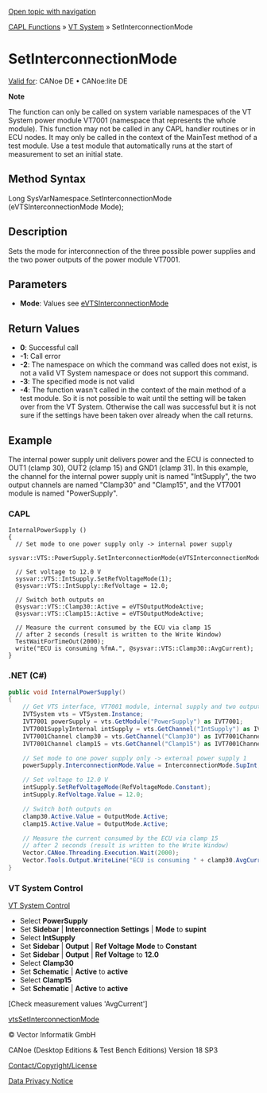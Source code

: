 [Open topic with navigation](../../../../../CANoeDEFamily.htm#Topics/CAPLFunctions/VTSystem/Functions/CAPLfunctionVTSSetInterconnectionMode.md)

[CAPL Functions](../../CAPLfunctions.md) » [VT System](../CAPLfunctionsVTSystemOverview.md) » SetInterconnectionMode

# SetInterconnectionMode

[Valid for](../../../Shared/FeatureAvailability.md): CANoe DE • CANoe:lite DE

**Note**

The function can only be called on system variable namespaces of the VT System power module VT7001 (namespace that represents the whole module). This function may not be called in any CAPL handler routines or in ECU nodes. It may only be called in the context of the MainTest method of a test module. Use a test module that automatically runs at the start of measurement to set an initial state.

## Method Syntax

Long SysVarNamespace.SetInterconnectionMode (eVTSInterconnectionMode Mode);

## Description

Sets the mode for interconnection of the three possible power supplies and the two power outputs of the power module VT7001.

## Parameters

- **Mode**: Values see [eVTSInterconnectionMode](../CAPLfunctionsVTSystemEnumeration.md#eVTSInterconnectionMode)

## Return Values

- **0**: Successful call
- **-1**: Call error
- **-2**: The namespace on which the command was called does not exist, is not a valid VT System namespace or does not support this command.
- **-3**: The specified mode is not valid
- **-4**: The function wasn't called in the context of the main method of a test module. So it is not possible to wait until the setting will be taken over from the VT System. Otherwise the call was successful but it is not sure if the settings have been taken over already when the call returns.

## Example

The internal power supply unit delivers power and the ECU is connected to OUT1 (clamp 30), OUT2 (clamp 15) and GND1 (clamp 31). In this example, the channel for the internal power supply unit is named "IntSupply", the two output channels are named "Clamp30" and "Clamp15", and the VT7001 module is named "PowerSupply".

### CAPL

```capl
InternalPowerSupply ()
{
  // Set mode to one power supply only -> internal power supply
  sysvar::VTS::PowerSupply.SetInterconnectionMode(eVTSInterconnectionModeSupInt);

  // Set voltage to 12.0 V
  sysvar::VTS::IntSupply.SetRefVoltageMode(1);
  @sysvar::VTS::IntSupply::RefVoltage = 12.0;

  // Switch both outputs on
  @sysvar::VTS::Clamp30::Active = eVTSOutputModeActive;
  @sysvar::VTS::Clamp15::Active = eVTSOutputModeActive;

  // Measure the current consumed by the ECU via clamp 15
  // after 2 seconds (result is written to the Write Window)
  TestWaitForTimeOut(2000);
  write("ECU is consuming %fmA.", @sysvar::VTS::Clamp30::AvgCurrent);
}
```

### .NET (C#)

```csharp
public void InternalPowerSupply()
{
    // Get VTS interface, VT7001 module, internal supply and two output channels
    IVTSystem vts = VTSystem.Instance;
    IVT7001 powerSupply = vts.GetModule("PowerSupply") as IVT7001;
    IVT7001SupplyInternal intSupply = vts.GetChannel("IntSupply") as IVT7001SupplyInternal;
    IVT7001Channel clamp30 = vts.GetChannel("Clamp30") as IVT7001Channel;
    IVT7001Channel clamp15 = vts.GetChannel("Clamp15") as IVT7001Channel;

    // Set mode to one power supply only -> external power supply 1
    powerSupply.InterconnectionMode.Value = InterconnectionMode.SupInt;

    // Set voltage to 12.0 V
    intSupply.SetRefVoltageMode(RefVoltageMode.Constant);
    intSupply.RefVoltage.Value = 12.0;

    // Switch both outputs on
    clamp30.Active.Value = OutputMode.Active;
    clamp15.Active.Value = OutputMode.Active;

    // Measure the current consumed by the ECU via clamp 15
    // after 2 seconds (result is written to the Write Window)
    Vector.CANoe.Threading.Execution.Wait(2000);
    Vector.Tools.Output.WriteLine("ECU is consuming " + clamp30.AvgCurrent.Value + "mA");
}
```

### VT System Control

[VT System Control](../../../CANoeCANalyzer/VTSystem/VTSystemControl/VTSControl.md)

- Select **PowerSupply**
- Set **Sidebar** | **Interconnection Settings** | **Mode** to **supint**
- Select **IntSupply**
- Set **Sidebar** | **Output** | **Ref Voltage Mode** to **Constant**
- Set **Sidebar** | **Output** | **Ref Voltage** to **12.0**
- Select **Clamp30**
- Set **Schematic** | **Active** to **active**
- Select **Clamp15**
- Set **Schematic** | **Active** to **active**

[Check measurement values 'AvgCurrent']

[vtsSetInterconnectionMode](CAPLfunctionVTSvtsSetInterconnectionMode.md)

© Vector Informatik GmbH

CANoe (Desktop Editions & Test Bench Editions) Version 18 SP3

[Contact/Copyright/License](../../../Shared/ContactCopyrightLicense.md)

[Data Privacy Notice](https://www.vector.com/int/en/company/get-info/privacy-policy/)